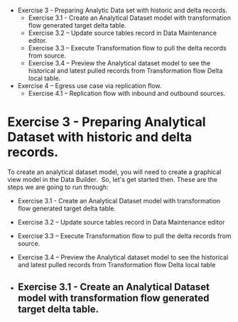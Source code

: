 - Exercise 3 - Preparing Analytic Data set with historic and delta records.
  - Exercise 3.1 - Create an Analytical Dataset model with transformation flow generated target delta table.
  - Exercise 3.2 – Update source tables record in Data Maintenance editor.
  - Exercise 3.3 – Execute Transformation flow to pull the delta records from source.
  - Exercise 3.4 – Preview the Analytical dataset model to see the historical and latest pulled records from Transformation flow Delta local table.
 - Exercise 4 – Egress use case via replication flow.
   - Exercise 4.1 – Replication flow with inbound and outbound sources.

# Exercise 3 - Preparing Analytical Dataset with historic and delta records.
To create an analytical dataset model, you will need to create a graphical view model in the Data Builder. 
 So, let's get started then. These are the steps we are going to run through:
 
-	Exercise 3.1 - Create an Analytical Dataset model with transformation flow generated target delta table.
-	Exercise 3.2 – Update source tables record in Data Maintenance editor
-	Exercise 3.3 – Execute Transformation flow to pull the delta records from source.
-	Exercise 3.4 – Preview the Analytical dataset model to see the historical and latest pulled records from Transformation flow Delta local table

- ##	Exercise 3.1 - Create an Analytical Dataset model with transformation flow generated target delta table.



